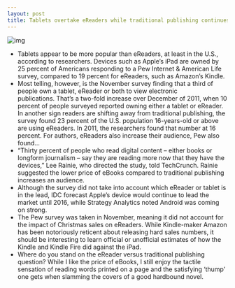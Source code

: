 ```yaml
---
layout: post
title: Tablets overtake eReaders while traditional publishing continues decline
---
```

![img](http://media.idownloadblog.com/wp-content/uploads/2012/11/Flipboard-iBookstore-teaser.jpg)
* Tablets appear to be more popular than eReaders, at least in the U.S., according to researchers. Devices such as Apple’s iPad are owned by 25 percent of Americans responding to a Pew Internet & American Life survey, compared to 19 percent for eReaders, such as Amazon’s Kindle.
* Most telling, however, is the November survey finding that a third of people own a tablet, eReader or both to view electronic publications. That’s a two-fold increase over December of 2011, when 10 percent of people surveyed reported owning either a tablet or eReader. In another sign readers are shifting away from traditional publishing, the survey found 23 percent of the U.S. population 16-years-old or above are using eReaders. In 2011, the researchers found that number at 16 percent. For authors, eReaders also increase their audience, Pew also found… 
* “Thirty percent of people who read digital content – either books or longform journalism – say they are reading more now that they have the devices,” Lee Rainie, who directed the study, told TechCrunch. Rainie suggested the lower price of eBooks compared to traditional publishing increases an audience.
* Although the survey did not take into account which eReader or tablet is in the lead, IDC forecast Apple’s device would continue to lead the market until 2016, while Strategy Analytics noted Android was coming on strong.
* The Pew survey was taken in November, meaning it did not account for the impact of Christmas sales on eReaders. While Kindle-maker Amazon has been notoriously reticent about releasing hard sales numbers, it should be interesting to learn official or unofficial estimates of how the Kindle and Kindle Fire did against the iPad.
* Where do you stand on the eReader versus traditional publishing question? While I like the price of eBooks, I still enjoy the tactile sensation of reading words printed on a page and the satisfying ‘thump’ one gets when slamming the covers of a good hardbound novel.

